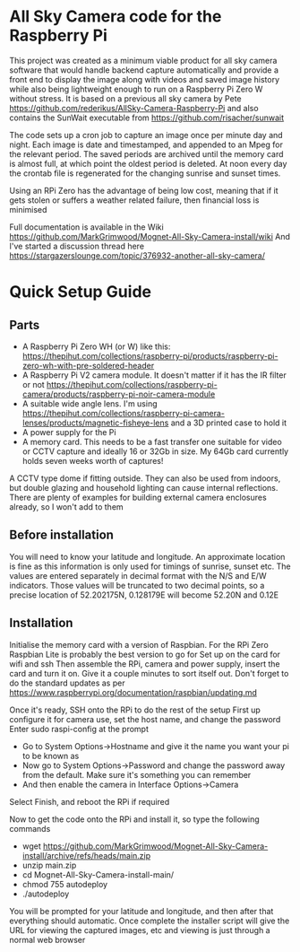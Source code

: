 # All Sky Camera code for the Raspberry Pi

This project was created as a minimum viable product for all sky camera software that would handle backend capture automatically and provide a front end to display the image along with videos and saved image history while also being lightweight enough to run on a Raspberry Pi Zero W without stress. It is based on a previous all sky camera by Pete https://github.com/rederikus/AllSky-Camera-Raspberry-Pi and also contains the SunWait executable from https://github.com/risacher/sunwait

The code sets up a cron job to capture an image once per minute day and night. Each image is date and timestamped, and appended to an Mpeg for the relevant period. The saved periods are archived until the memory card is almost full, at which point the oldest period is deleted. At noon every day the crontab file is regenerated for the changing sunrise and sunset times. 

Using an RPi Zero has the advantage of being low cost, meaning that if it gets stolen or suffers a weather related failure, then financial loss is minimised

Full documentation is available in the Wiki https://github.com/MarkGrimwood/Mognet-All-Sky-Camera-install/wiki And I've started a discussion thread here https://stargazerslounge.com/topic/376932-another-all-sky-camera/

# Quick Setup Guide

## Parts

* A Raspberry Pi Zero WH (or W) like this: https://thepihut.com/collections/raspberry-pi/products/raspberry-pi-zero-wh-with-pre-soldered-header
* A Raspberry Pi V2 camera module. It doesn't matter if it has the IR filter or not https://thepihut.com/collections/raspberry-pi-camera/products/raspberry-pi-noir-camera-module
* A suitable wide angle lens. I'm using https://thepihut.com/collections/raspberry-pi-camera-lenses/products/magnetic-fisheye-lens and a 3D printed case to hold it
* A power supply for the Pi
* A memory card. This needs to be a fast transfer one suitable for video or CCTV capture and ideally 16 or 32Gb in size. My 64Gb card currently holds seven weeks worth of captures!

A CCTV type dome if fitting outside. They can also be used from indoors, but double glazing and household lighting can cause internal reflections. There are plenty of examples for building external camera enclosures already, so I won't add to them

## Before installation

You will need to know your latitude and longitude. An approximate location is fine as this information is only used for timings of sunrise, sunset etc. The values are entered separately in decimal format with the N/S and E/W indicators. Those values will be truncated to two decimal points, so a precise location of 52.202175N, 0.128179E will become 52.20N and 0.12E

## Installation

Initialise the memory card with a version of Raspbian. For the RPi Zero Raspbian Lite is probably the best version to go for
Set up on the card for wifi and ssh
Then assemble the RPi, camera and power supply, insert the card and turn it on. Give it a couple minutes to sort itself out. Don't forget to do the standard updates as per https://www.raspberrypi.org/documentation/raspbian/updating.md

Once it's ready, SSH onto the RPi to do the rest of the setup
First up configure it for camera use, set the host name, and change the password
Enter sudo raspi-config at the prompt
* Go to System Options->Hostname and give it the name you want your pi to be known as
* Now go to System Options->Password and change the password away from the default. Make sure it's something you can remember
* And then enable the camera in Interface Options->Camera

Select Finish, and reboot the RPi if required

Now to get the code onto the RPi and install it, so type the following commands
* wget https://github.com/MarkGrimwood/Mognet-All-Sky-Camera-install/archive/refs/heads/main.zip
* unzip main.zip
* cd Mognet-All-Sky-Camera-install-main/
* chmod 755 autodeploy
* ./autodeploy

You will be prompted for your latitude and longitude, and then after that everything should automatic. Once complete the installer script will give the URL for viewing the captured images, etc and viewing is just through a normal web browser 
